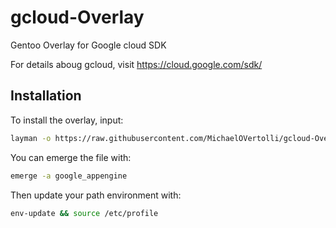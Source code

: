# gcloud-Overlay
Gentoo Overlay for Google cloud SDK

For details aboug gcloud, visit https://cloud.google.com/sdk/

## Installation
To install the overlay, input:
```bash
layman -o https://raw.githubusercontent.com/MichaelOVertolli/gcloud-Overlay/master/google-cloud-sdk.xml -f -a google-cloud-sdk
```

You can emerge the file with:
```bash
emerge -a google_appengine
```

Then update your path environment with:
```bash
env-update && source /etc/profile
```